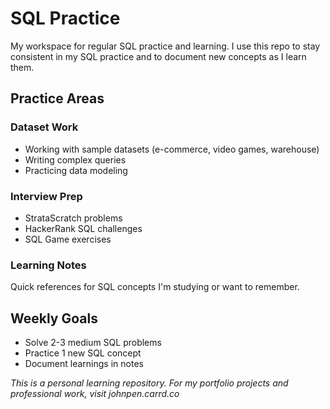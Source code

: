# SQL Practice

My workspace for regular SQL practice and learning. I use this repo to stay consistent in my SQL practice and to document new concepts as I learn them.

## Practice Areas

### Dataset Work
- Working with sample datasets (e-commerce, video games, warehouse)
- Writing complex queries
- Practicing data modeling

### Interview Prep
- StrataScratch problems
- HackerRank SQL challenges
- SQL Game exercises

### Learning Notes
Quick references for SQL concepts I'm studying or want to remember.

## Weekly Goals
- Solve 2-3 medium SQL problems
- Practice 1 new SQL concept
- Document learnings in notes

*This is a personal learning repository. For my portfolio projects and professional work, visit johnpen.carrd.co*